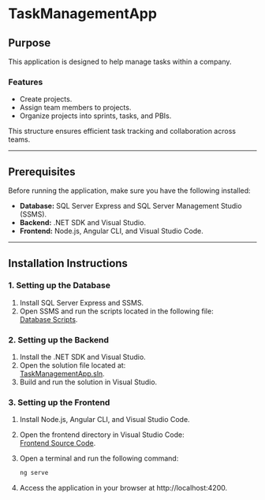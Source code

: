 # TaskManagementApp  

## Purpose  
This application is designed to help manage tasks within a company.  

### Features  
- Create projects.  
- Assign team members to projects.  
- Organize projects into sprints, tasks, and PBIs.  

This structure ensures efficient task tracking and collaboration across teams.  

---

## Prerequisites  
Before running the application, make sure you have the following installed:  
- **Database:** SQL Server Express and SQL Server Management Studio (SSMS).  
- **Backend:** .NET SDK and Visual Studio.  
- **Frontend:** Node.js, Angular CLI, and Visual Studio Code.  

---

## Installation Instructions  

### 1. Setting up the Database  
1. Install SQL Server Express and SSMS.  
2. Open SSMS and run the scripts located in the following file:  
   [Database Scripts](DatabaseScripts/Database.txt).  

### 2. Setting up the Backend  
1. Install the .NET SDK and Visual Studio.  
2. Open the solution file located at:  
   [TaskManagementApp.sln](Backend/TaskManagementApp/TaskManagementApp.sln).  
3. Build and run the solution in Visual Studio.  

### 3. Setting up the Frontend  
1. Install Node.js, Angular CLI, and Visual Studio Code.  
2. Open the frontend directory in Visual Studio Code:  
   [Frontend Source Code](Frontend/TaskManagementApp/src/).  
3. Open a terminal and run the following command:  

   ```bash
   ng serve

 4. Access the application in your browser at http://localhost:4200.   
